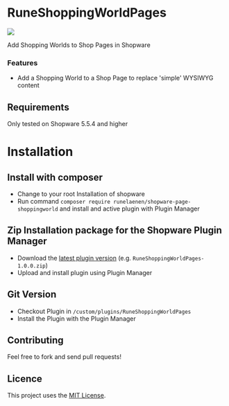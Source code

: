 # RuneShoppingWorldPages

[![](https://img.shields.io/packagist/dt/runelaenen/shopware-page-shoppingworld.svg)](https://packagist.org/packages/runelaenen/shopware-page-shoppingworld)

Add Shopping Worlds to Shop Pages in Shopware

### Features

* Add a Shopping World to a Shop Page to replace 'simple' WYSIWYG content

## Requirements

Only tested on Shopware 5.5.4 and higher


# Installation

## Install with composer
* Change to your root Installation of shopware
* Run command `composer require runelaenen/shopware-page-shoppingworld` and install and active plugin with Plugin Manager 

## Zip Installation package for the Shopware Plugin Manager
* Download the [latest plugin version](https://github.com/runelaenen/RuneShoppingWorldPages/releases/latest/) (e.g. `RuneShoppingWorldPages-1.0.0.zip`)
* Upload and install plugin using Plugin Manager

## Git Version
* Checkout Plugin in `/custom/plugins/RuneShoppingWorldPages`
* Install the Plugin with the Plugin Manager

## Contributing

Feel free to fork and send pull requests!

## Licence

This project uses the [MIT License](LICENCE.md).
